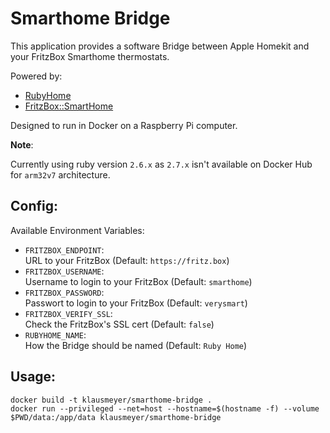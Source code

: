 # Smarthome Bridge

This application provides a software Bridge between Apple Homekit and your FritzBox Smarthome thermostats.

Powered by:
* [RubyHome](https://github.com/karlentwistle/ruby_home)
* [FritzBox::SmartHome](https://github.com/klausmeyer/fritzbox-smarthome)

Designed to run in Docker on a Raspberry Pi computer.

**Note**:

Currently using ruby version `2.6.x` as `2.7.x` isn't available on Docker Hub for `arm32v7` architecture.

## Config:

Available Environment Variables:

* `FRITZBOX_ENDPOINT`:<br>
  URL to your FritzBox (Default: `https://fritz.box`)
* `FRITZBOX_USERNAME`:<br>
  Username to login to your FritzBox (Default: `smarthome`)
* `FRITZBOX_PASSWORD`:<br>
  Passwort to login to your FritzBox (Default: `verysmart`)
* `FRITZBOX_VERIFY_SSL`:<br>
  Check the FritzBox's SSL cert (Default: `false`)
* `RUBYHOME_NAME`:<br>
  How the Bridge should be named (Default: `Ruby Home`)


## Usage:

```
docker build -t klausmeyer/smarthome-bridge .
docker run --privileged --net=host --hostname=$(hostname -f) --volume $PWD/data:/app/data klausmeyer/smarthome-bridge
```
